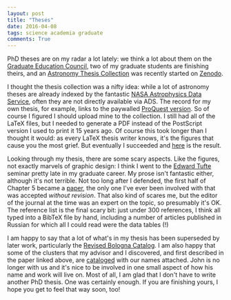 ```yaml
---
layout: post
title: "Theses"
date: 2016-04-08
tags: science academia graduate
comments: True
---
```


PhD theses are on my radar a lot lately: we think a lot about them on the
[Graduate Education Council](http://grad.uwo.ca/faculty_staff/viceprovost/graduate_education_council.html),
two of my graduate students are finishing theirs, 
and an [Astronomy Thesis Collection](https://zenodo.org/collection/user-astrothesis) was recently
started on [Zenodo](http://zenodo.org).

I thought the thesis collection was a nifty idea: while a lot of astronomy
theses are already indexed by the fantastic [NASA Astrophysics Data Service](http://www.adsabs.harvard.edu/),
often they are not directly available via ADS. The record for my own thesis, for example,
links to the paywalled [ProQuest version](http://search.proquest.com/docview/275827121).
So of course I figured I should upload mine to the collection. I still had all of the LaTeX files,
but I needed to generate a PDF instead of the PostScript version I used to print it 15 years ago.
Of course this took longer than I thought it would: as every LaTeX thesis writer knows, it's the
figures that cause you the most grief. But eventually I succeeded and [here](https://zenodo.org/record/49389)
is the result.

Looking through my thesis, there are some scary aspects. Like the figures, not exactly marvels of graphic design: I think I
went to the [Edward Tufte](http://www.edwardtufte.com/tufte/) seminar pretty late in
my graduate career. My prose isn't fantastic either, although it's not terrible. Not too long
after I defended, the first half of Chapter 5 became a
[paper](http://iopscience.iop.org/article/10.1086/323457/meta), the only one I've ever
been involved with that was accepted *without revision*. That also kind of scares me, but 
the editor of the journal at the time was an expert on the topic, so presumably it's OK.
The reference list is the final scary bit: just under 300 references, I think all typed into a 
BibTeX file by hand, including a number of articles published in Russian for which 
all I could read were the data tables (!)

I am happy to say that a lot of what's in my thesis has been superseded by later work,
particularly the [Revised Bologna Catalog](http://www.bo.astro.it/M31/). I am also happy that
some of the clusters that my advisor and I discovered, and first described in the paper 
linked above, are [cataloged](http://ned.ipac.caltech.edu/ui/?q=srcnom&acronym=%255BBH2001%255D&search_type=Look+Up+Name+Prefix) 
with our names attached. John is no longer with us and it's nice to be involved in one
small aspect of how his name and work will live on. Most of all, I am glad that I don't have to write another PhD thesis.
One was certainly enough. If you are finishing yours, I hope you get to feel that way soon, too!
